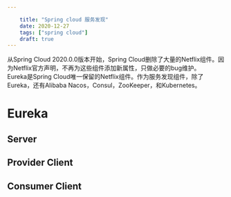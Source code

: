 ```yaml
---

    title: "Spring cloud 服务发现"
    date: 2020-12-27
    tags: ["spring cloud"]
    draft: true
---
```


从Spring Cloud 2020.0.0版本开始，Spring Cloud删除了大量的Netflix组件。因为Netflix官方声明，不再为这些组件添加新属性，只做必要的bug维护。  
Eureka是Spring Cloud唯一保留的Netflix组件。作为服务发现组件，除了Eureka，还有Alibaba Nacos，Consul，ZooKeeper，和Kubernetes。  

# Eureka

## Server

## Provider Client

## Consumer Client